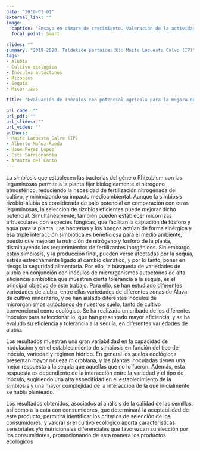 ```yaml
---
date: "2019-01-01"
external_link: ""
image:
  caption: "Ensayo en cámara de crecimiento. Valoración de la actividad fotosintética"
  focal_point: Smart

slides: ""
summary: "2019-2020. Taldekide partaidea(k): Maite Lacuesta Calvo (IP)"
tags:
- Alubia
- Cultivo ecológico
- Inóculos autóctonos
- Rizobios
- Sequía
- Micorrizas

title: "Evaluación de inóculos con potencial agrícola para la mejora de la tolerancia a la sequía en alubia"

url_code: ""
url_pdf: ""
url_slides: ""
url_video: ""
authors: 
- Maite Lacuesta Calvo (IP)
- Alberto Muñoz-Rueda
- Usue Pérez López
- Esti Sarrionandia
- Arantza del Canto
---
```


La simbiosis que establecen las bacterias del género Rhizobium con las leguminosas permite a la planta fijar biológicamente el nitrógeno atmosférico, reduciendo la necesidad de fertilización nitrogenada del cultivo, y minimizando su impacto medioambiental. Aunque la simbiosis rizobio-alubia es considerada de bajo potencial en comparación con otras leguminosas, la selección de rizobios eficientes puede mejorar dicho potencial. Simultáneamente, también pueden establecer micorrizas arbusculares con especies fúngicas, que facilitan la captación de fósforo y agua para la planta. Las bacterias y los hongos actúan de forma sinérgica y esa triple interacción simbiótica es beneficiosa para el medio ambiente, puesto que mejoran la nutrición de nitrógeno y fósforo de la planta, disminuyendo los requerimientos de fertilizantes inorgánicos. Sin embargo, estas simbiosis, y la producción final, pueden verse afectadas por la sequía, estrés estrechamente ligado al cambio climático, y por lo tanto, poner en riesgo la seguridad alimentaria. Por ello, la búsqueda de variedades de alubia en conjunción con inóculos de microrganismos autóctonos de alta eficiencia simbiótica que muestren cierta tolerancia a la sequía, es el principal objetivo de este trabajo. Para ello, se han estudiado diferentes variedades de alubia, entre ellas variedades de diferentes zonas de Álava de cultivo minoritario, y se han aislado diferentes inóculos de microrganismos autóctonos de nuestros suelo, tanto de cultivo convencional como ecológico. Se ha realizado un cribado de los diferentes inóculos para seleccionar lo, que han presentado mayor eficiencia, y se ha evaludo su eficiencia y tolerancia a la sequía, en diferentes variedades de alubia.

Los resultados muestran una gran variabilidad en la capacidad de nodulación y en el establecimiento de simbiosis en función del tipo de inóculo, variedad y régimen hídrico. En general los suelos ecológicos presentan mayor riqueza microbiana, y las plantas inoculadas tienen una mejor respuesta a la sequía que aquellas que no lo fueron. Además, esta respuesta es dependiente de la interacción entre la variedad y el tipo de inóculo, sugiriendo una alta especifidad en el establecimiento de la simbiosis y una mayor complejidad de la interacción de la que inicialmente se había planteado. 

Los resultados obtenidos, asociados al análisis de la calidad de las semillas, así como a la cata con consumidores, que determinará la aceptabilidad de este producto, permitirá identificar los criterios de selección de los consumidores, y valorar si el cultivo ecológico aporta características sensoriales y/o nutricionales diferenciales que favorezcan su elección por los consumidores, promocionando de esta manera los productos ecológicos

